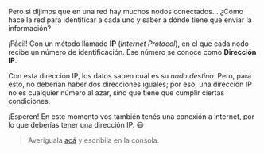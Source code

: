 Pero si dijimos que en una red hay muchos nodos conectados... ¿Cómo hace la red para identificar a cada uno y saber a dónde tiene que enviar la información?

¡Fácil! Con un método llamado **IP** (_Internet Protocol_), en el que cada nodo recibe un número de identificación. Ese número se conoce como **Dirección IP**.

Con esta dirección IP, los datos saben cuál es su _nodo destino_. Pero, para esto, no deberían haber dos direcciones iguales; por eso, una dirección IP no es cualquier número al azar, sino que tiene que cumplir ciertas condiciones.

¡Esperen! En este momento vos también tenés una conexión a internet, por lo que deberías tener una dirección IP. :smiley:

> Averiguala [acá](https://www.whatismyip.com/es/) y escribila en la consola.
